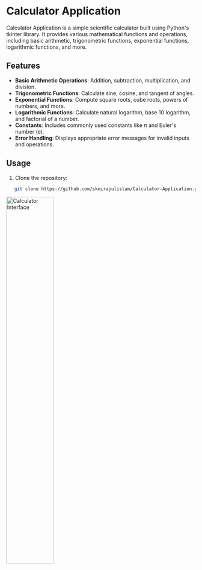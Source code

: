 # Calculator Application

Calculator Application is a simple scientific calculator built using Python's tkinter library. It provides various mathematical functions and operations, including basic arithmetic, trigonometric functions, exponential functions, logarithmic functions, and more.

## Features

- **Basic Arithmetic Operations**: Addition, subtraction, multiplication, and division.
- **Trigonometric Functions**: Calculate sine, cosine, and tangent of angles.
- **Exponential Functions**: Compute square roots, cube roots, powers of numbers, and more.
- **Logarithmic Functions**: Calculate natural logarithm, base 10 logarithm, and factorial of a number.
- **Constants**: Includes commonly used constants like π and Euler's number (e).
- **Error Handling**: Displays appropriate error messages for invalid inputs and operations.

## Usage

1. Clone the repository:
```bash
   git clone https://github.com/skmirajulislam/Calculator-Application.git
```

<img src="https://github.com/skmirajulislam/Calculator-Application/raw/master/img.png" alt="Calculator Interface" style="width: 50%;">
